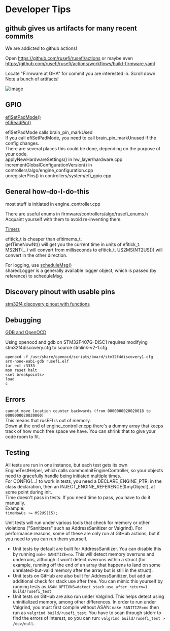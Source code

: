 # Developer Tips

## github gives us artifacts for many recent commits

We are addicted to github actions!

Open https://github.com/rusefi/rusefi/actions or maybe even https://github.com/rusefi/rusefi/actions/workflows/build-firmware.yaml

Locate "Firmware at GHA" for commit you are interested in. Scroll down. Note a bunch of artifacts!

![image](https://github.com/rusefi/rusefi/assets/48498823/d02845c0-bfb2-41b3-9d3e-809ac14aa1b6)

## GPIO

[efiSetPadMode()](https://rusefi.com/docs/html/io__pins_8cpp.html#a4bd76c1e23f3126d720239707dbcbaaf)  
[efiReadPin()](https://rusefi.com/docs/html/io__pins_8cpp.html#a6df3ebf4716cb8e2a42f45f6fa7e3afe)

efiSetPadMode calls brain_pin_markUsed  
If you call efiSetPadMode, you need to call brain_pin_markUnused if the config changes.  
There are several places this could be done, depending on the purpose of your code.  
applyNewHardwareSettings() in hw_layer/hardware.cpp  
incrementGlobalConfigurationVersion() in controllers/algo/engine_configuration.cpp  
unregisterPins() in controllers/system/efi_gpio.cpp

## General how-do-I-do-this

most stuff is initiated in engine_controller.cpp

There are useful enums in firmware/controllers/algo/rusefi_enums.h  
Acquaint yourself with them to avoid re-inventing them.

[Timers](https://rusefi.com/docs/html/#sec_timers)

efitick_t is cheaper than efitimems_t.  
getTimeNowNt() will get you the current time in units of efitick_t.  
MS2NT(...) will convert from milliseconds to efitick_t.
US2MS(NT2US()) will convert in the other direction.

For logging, use [scheduleMsg()](https://rusefi.com/docs/html/loggingcentral_8h.html#a0da1724993b78c84530d681d254b59a2)  
sharedLogger is a generally available logger object, which is passed (by reference) to scheduleMsg.

## Discovery pinout with usable pins

[stm32f4 discovery pinout with functions](https://docs.google.com/spreadsheets/d/1pnU3Migcc7JEezvpVt3TcVCbuE5dIXXwrYFGZI97GNM/edit#gid=0)

## Debugging

[GDB and OpenOCD](http://www.openocd.org/doc/html/GDB-and-OpenOCD.html)

Using openocd and gdb on STM32F407G-DISC1 requires modifying stm32f4discovery.cfg to source stmlink-v2-1.cfg

```shell
openocd -f /usr/share/openocd/scripts/board/stm32f4discovery1.cfg
arm-none-eabi-gdb rusefi.elf
tar ext :3333
mon reset halt
<set breakpoints>
load
c
```

## Errors

`cannot move location counter backwards (from 0000000020020018 to 0000000020020000)`  
This means that rusEFI is out of memory.  
Down at the end of engine_controller.cpp there's a dummy array that keeps track of how much free space we have. You can shrink that to give your code room to fit.

## Testing

All tests are run in one instance, but each test gets its own EngineTestHelper, which calls commonInitEngineController, so your objects need to gracefully handle being initiated multiple times.  
For CONFIG(...) to work in tests, you need a DECLARE_ENGINE_PTR; in the class declaration, then an INJECT_ENGINE_REFERENCE(&myObject), at some point during init.  
Time doesn't pass in tests. If you need time to pass, you have to do it manually.  
Example:  
`timeNowUs += MS2US(15);`

Unit tests will run under various tools that check for memory or other violations ("Sanitizers" such as AddressSanitizer or Valgrind).  For performance reasons, some of these are only run at GitHub actions, but if you need to you can run them yourself.

* Unit tests by default are built for AddressSanitizer.  You can disable this by running `make SANITIZE=no`.  This will detect memory overruns and underruns, although it won't detect overruns within a struct (for example, running off the end of an array that happens to land on some unrelated-but-valid memory after the array but is still in the struct).
* Unit tests on GitHub are also built for AddressSanitizer, but add an additional check for stack use after free.  You can mimic this yourself by running tests as `ASAN_OPTIONS=detect_stack_use_after_return=1 build/rusefi_test`
* Unit tests on GitHub are also run under Valgrind.  This helps detect using uninitialized memory, among other differences.  In order to run under Valgrind, you must first compile without ASAN: `make SANITIZE=no` then run as `valgrind build/rusefi_test`.  You have to scan through stderr to find the errors of interest, so you can run: `valgrind build/rusefi_test > /dev/null`.
